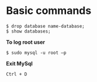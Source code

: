 
# Basic commands
```
$ drop database name-database;
$ show databases;
```

**To log root user**
```
$ sudo mysql -u root –p
```

**Exit MySql**
```
Ctrl + D
```
